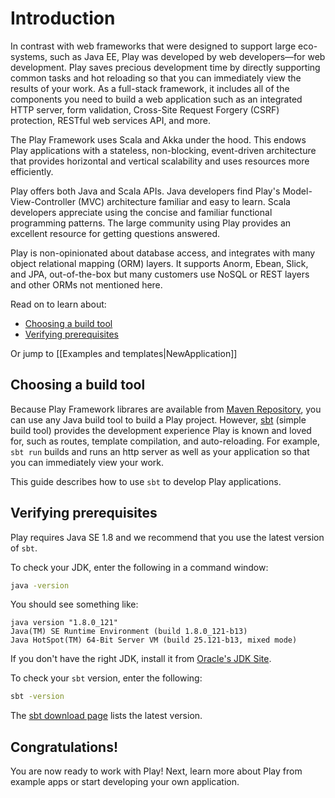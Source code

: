 <!--- Copyright (C) 2009-2017 Lightbend Inc. <https://www.lightbend.com> -->
# Introduction

In contrast with web frameworks that were designed to support large eco-systems, such as Java EE, Play was developed by web developers&mdash;for web development. Play saves precious development time by directly supporting common tasks and hot reloading so that you can immediately view the results of your work. As a full-stack framework, it includes all of the components you need to build a web application such as an integrated HTTP server, form validation, Cross-Site Request Forgery (CSRF) protection, RESTful web services API, and more.

The Play Framework uses Scala and Akka under the hood. This endows Play applications with a stateless, non-blocking, event-driven architecture that provides horizontal and vertical scalability and uses resources more efficiently. 

Play offers both Java and Scala APIs. Java developers find Play's Model-View-Controller (MVC) architecture familiar and easy to learn. Scala developers appreciate using the concise and familiar functional programming patterns. The large community using Play provides an excellent resource for getting questions answered.

Play is non-opinionated about database access, and integrates with many object relational mapping (ORM) layers.  It supports Anorm, Ebean, Slick, and JPA, out-of-the-box but many customers use NoSQL or REST layers and other ORMs not mentioned here. 

Read on to learn about:

* [Choosing a build tool](#Choosing-a-build-tool)
* [Verifying prerequisites](#Verifying-prerequisites) 

Or jump to [[Examples and templates|NewApplication]]

## Choosing a build tool

Because Play Framework librares are available from [Maven Repository](https://mvnrepository.com/artifact/com.typesafe.play), you can use any Java build tool to build a Play project. However,   [sbt](http://www.scala-sbt.org/) (simple build tool) provides the development experience Play is known and loved for, such as routes, template compilation, and auto-reloading.  For example,  `sbt run` builds and runs an http server as well as your application so that you can immediately view your work. 

This guide describes how to use `sbt` to develop Play applications.

## Verifying prerequisites

Play requires Java SE 1.8 and we recommend that you use the latest version of `sbt`.  

To check your JDK, enter the following in a command window:

```bash
java -version
```

You should see something like:

```
java version "1.8.0_121"
Java(TM) SE Runtime Environment (build 1.8.0_121-b13)
Java HotSpot(TM) 64-Bit Server VM (build 25.121-b13, mixed mode)
```

If you don't have the right JDK, install it from [Oracle's JDK Site](http://www.oracle.com/technetwork/java/javase/downloads/index.html).

To check your `sbt` version, enter the following:

```bash
sbt -version
```

The [sbt download page](http://www.scala-sbt.org/download.html) lists the latest version.

## Congratulations!

You are now ready to work with Play!  Next, learn more about Play from example apps or start developing your own application.